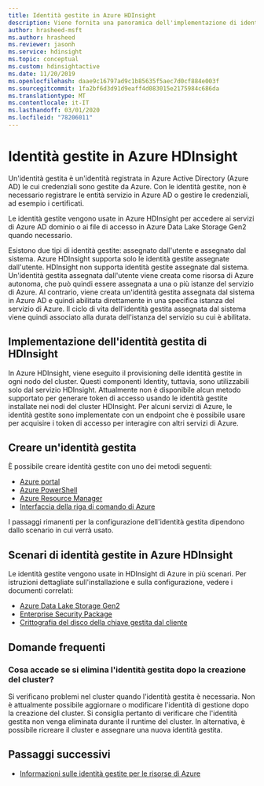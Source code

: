 ```yaml
---
title: Identità gestite in Azure HDInsight
description: Viene fornita una panoramica dell'implementazione di identità gestite in Azure HDInsight.
author: hrasheed-msft
ms.author: hrasheed
ms.reviewer: jasonh
ms.service: hdinsight
ms.topic: conceptual
ms.custom: hdinsightactive
ms.date: 11/20/2019
ms.openlocfilehash: daae9c16797ad9c1b85635f5aec7d0cf884e003f
ms.sourcegitcommit: 1fa2bf6d3d91d9eaff4d083015e2175984c686da
ms.translationtype: MT
ms.contentlocale: it-IT
ms.lasthandoff: 03/01/2020
ms.locfileid: "78206011"
---
```

# <a name="managed-identities-in-azure-hdinsight"></a>Identità gestite in Azure HDInsight

Un'identità gestita è un'identità registrata in Azure Active Directory (Azure AD) le cui credenziali sono gestite da Azure. Con le identità gestite, non è necessario registrare le entità servizio in Azure AD o gestire le credenziali, ad esempio i certificati.

Le identità gestite vengono usate in Azure HDInsight per accedere ai servizi di Azure AD dominio o ai file di accesso in Azure Data Lake Storage Gen2 quando necessario.

Esistono due tipi di identità gestite: assegnato dall'utente e assegnato dal sistema. Azure HDInsight supporta solo le identità gestite assegnate dall'utente. HDInsight non supporta identità gestite assegnate dal sistema. Un'identità gestita assegnata dall'utente viene creata come risorsa di Azure autonoma, che può quindi essere assegnata a una o più istanze del servizio di Azure. Al contrario, viene creata un'identità gestita assegnata dal sistema in Azure AD e quindi abilitata direttamente in una specifica istanza del servizio di Azure. Il ciclo di vita dell'identità gestita assegnata dal sistema viene quindi associato alla durata dell'istanza del servizio su cui è abilitata.

## <a name="hdinsight-managed-identity-implementation"></a>Implementazione dell'identità gestita di HDInsight

In Azure HDInsight, viene eseguito il provisioning delle identità gestite in ogni nodo del cluster. Questi componenti Identity, tuttavia, sono utilizzabili solo dal servizio HDInsight. Attualmente non è disponibile alcun metodo supportato per generare token di accesso usando le identità gestite installate nei nodi del cluster HDInsight. Per alcuni servizi di Azure, le identità gestite sono implementate con un endpoint che è possibile usare per acquisire i token di accesso per interagire con altri servizi di Azure.

## <a name="create-a-managed-identity"></a>Creare un'identità gestita

È possibile creare identità gestite con uno dei metodi seguenti:

* [Azure portal](../active-directory/managed-identities-azure-resources/how-to-manage-ua-identity-portal.md)
* [Azure PowerShell](../active-directory/managed-identities-azure-resources/how-to-manage-ua-identity-powershell.md)
* [Azure Resource Manager](../active-directory/managed-identities-azure-resources/how-to-manage-ua-identity-arm.md)
* [Interfaccia della riga di comando di Azure](../active-directory/managed-identities-azure-resources/how-to-manage-ua-identity-cli.md)

I passaggi rimanenti per la configurazione dell'identità gestita dipendono dallo scenario in cui verrà usato.

## <a name="managed-identity-scenarios-in-azure-hdinsight"></a>Scenari di identità gestite in Azure HDInsight

Le identità gestite vengono usate in HDInsight di Azure in più scenari. Per istruzioni dettagliate sull'installazione e sulla configurazione, vedere i documenti correlati:

* [Azure Data Lake Storage Gen2](hdinsight-hadoop-use-data-lake-storage-gen2.md#create-a-user-assigned-managed-identity)
* [Enterprise Security Package](domain-joined/apache-domain-joined-configure-using-azure-adds.md#create-and-authorize-a-managed-identity)
* [Crittografia del disco della chiave gestita dal cliente](disk-encryption.md)

## <a name="faq"></a>Domande frequenti
### <a name="what-happens-if-i-delete-the-managed-identity-after-the-cluster-creation"></a>Cosa accade se si elimina l'identità gestita dopo la creazione del cluster?
Si verificano problemi nel cluster quando l'identità gestita è necessaria. Non è attualmente possibile aggiornare o modificare l'identità di gestione dopo la creazione del cluster. Si consiglia pertanto di verificare che l'identità gestita non venga eliminata durante il runtime del cluster. In alternativa, è possibile ricreare il cluster e assegnare una nuova identità gestita.

## <a name="next-steps"></a>Passaggi successivi

* [Informazioni sulle identità gestite per le risorse di Azure](../active-directory/managed-identities-azure-resources/overview.md)
